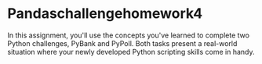 # Pandaschallengehomework4
 In this assignment, you'll use the concepts you've learned to complete two Python challenges, PyBank and PyPoll. Both tasks present a real-world situation where your newly developed Python scripting skills come in handy.
